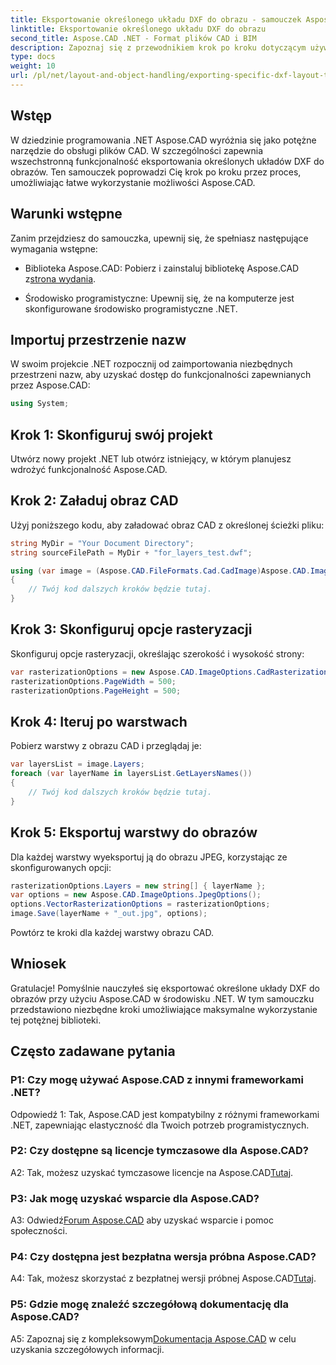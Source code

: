 ```yaml
---
title: Eksportowanie określonego układu DXF do obrazu - samouczek Aspose.CAD
linktitle: Eksportowanie określonego układu DXF do obrazu
second_title: Aspose.CAD .NET - Format plików CAD i BIM
description: Zapoznaj się z przewodnikiem krok po kroku dotyczącym używania Aspose.CAD dla .NET do eksportowania określonych układów DXF do obrazów. Zmaksymalizuj wydajność programowania .NET dzięki temu potężnemu samouczkowi.
type: docs
weight: 10
url: /pl/net/layout-and-object-handling/exporting-specific-dxf-layout-to-image/
---
```

## Wstęp

W dziedzinie programowania .NET Aspose.CAD wyróżnia się jako potężne narzędzie do obsługi plików CAD. W szczególności zapewnia wszechstronną funkcjonalność eksportowania określonych układów DXF do obrazów. Ten samouczek poprowadzi Cię krok po kroku przez proces, umożliwiając łatwe wykorzystanie możliwości Aspose.CAD.

## Warunki wstępne

Zanim przejdziesz do samouczka, upewnij się, że spełniasz następujące wymagania wstępne:

-  Biblioteka Aspose.CAD: Pobierz i zainstaluj bibliotekę Aspose.CAD z[strona wydania](https://releases.aspose.com/cad/net/).

- Środowisko programistyczne: Upewnij się, że na komputerze jest skonfigurowane środowisko programistyczne .NET.

## Importuj przestrzenie nazw

W swoim projekcie .NET rozpocznij od zaimportowania niezbędnych przestrzeni nazw, aby uzyskać dostęp do funkcjonalności zapewnianych przez Aspose.CAD:

```csharp
using System;
```

## Krok 1: Skonfiguruj swój projekt

Utwórz nowy projekt .NET lub otwórz istniejący, w którym planujesz wdrożyć funkcjonalność Aspose.CAD.

## Krok 2: Załaduj obraz CAD

Użyj poniższego kodu, aby załadować obraz CAD z określonej ścieżki pliku:

```csharp
string MyDir = "Your Document Directory";
string sourceFilePath = MyDir + "for_layers_test.dwf";

using (var image = (Aspose.CAD.FileFormats.Cad.CadImage)Aspose.CAD.Image.Load(sourceFilePath))
{
    // Twój kod dalszych kroków będzie tutaj.
}
```

## Krok 3: Skonfiguruj opcje rasteryzacji

Skonfiguruj opcje rasteryzacji, określając szerokość i wysokość strony:

```csharp
var rasterizationOptions = new Aspose.CAD.ImageOptions.CadRasterizationOptions();
rasterizationOptions.PageWidth = 500;
rasterizationOptions.PageHeight = 500;
```

## Krok 4: Iteruj po warstwach

Pobierz warstwy z obrazu CAD i przeglądaj je:

```csharp
var layersList = image.Layers;
foreach (var layerName in layersList.GetLayersNames())
{
    // Twój kod dalszych kroków będzie tutaj.
}
```

## Krok 5: Eksportuj warstwy do obrazów

Dla każdej warstwy wyeksportuj ją do obrazu JPEG, korzystając ze skonfigurowanych opcji:

```csharp
rasterizationOptions.Layers = new string[] { layerName };
var options = new Aspose.CAD.ImageOptions.JpegOptions();
options.VectorRasterizationOptions = rasterizationOptions;
image.Save(layerName + "_out.jpg", options);
```

Powtórz te kroki dla każdej warstwy obrazu CAD.

## Wniosek

Gratulacje! Pomyślnie nauczyłeś się eksportować określone układy DXF do obrazów przy użyciu Aspose.CAD w środowisku .NET. W tym samouczku przedstawiono niezbędne kroki umożliwiające maksymalne wykorzystanie tej potężnej biblioteki.

## Często zadawane pytania

### P1: Czy mogę używać Aspose.CAD z innymi frameworkami .NET?

Odpowiedź 1: Tak, Aspose.CAD jest kompatybilny z różnymi frameworkami .NET, zapewniając elastyczność dla Twoich potrzeb programistycznych.

### P2: Czy dostępne są licencje tymczasowe dla Aspose.CAD?

 A2: Tak, możesz uzyskać tymczasowe licencje na Aspose.CAD[Tutaj](https://purchase.aspose.com/temporary-license/).

### P3: Jak mogę uzyskać wsparcie dla Aspose.CAD?

 A3: Odwiedź[Forum Aspose.CAD](https://forum.aspose.com/c/cad/19) aby uzyskać wsparcie i pomoc społeczności.

### P4: Czy dostępna jest bezpłatna wersja próbna Aspose.CAD?

 A4: Tak, możesz skorzystać z bezpłatnej wersji próbnej Aspose.CAD[Tutaj](https://releases.aspose.com/).

### P5: Gdzie mogę znaleźć szczegółową dokumentację dla Aspose.CAD?

 A5: Zapoznaj się z kompleksowym[Dokumentacja Aspose.CAD](https://reference.aspose.com/cad/net/) w celu uzyskania szczegółowych informacji.